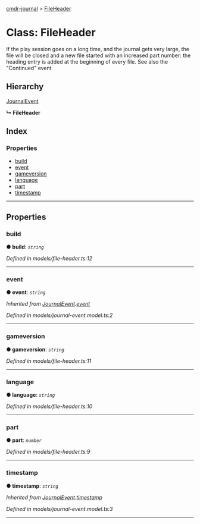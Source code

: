 [cmdr-journal](../README.md) > [FileHeader](../classes/fileheader.md)



# Class: FileHeader


If the play session goes on a long time, and the journal gets very large, the file will be closed and a new file started with an increased part number: the heading entry is added at the beginning of every file. See also the "Continued" event

## Hierarchy


 [JournalEvent](journalevent.md)

**↳ FileHeader**







## Index

### Properties

* [build](fileheader.md#build)
* [event](fileheader.md#event)
* [gameversion](fileheader.md#gameversion)
* [language](fileheader.md#language)
* [part](fileheader.md#part)
* [timestamp](fileheader.md#timestamp)



---
## Properties
<a id="build"></a>

###  build

**●  build**:  *`string`* 

*Defined in models/file-header.ts:12*





___

<a id="event"></a>

###  event

**●  event**:  *`string`* 

*Inherited from [JournalEvent](journalevent.md).[event](journalevent.md#event)*

*Defined in models/journal-event.model.ts:2*





___

<a id="gameversion"></a>

###  gameversion

**●  gameversion**:  *`string`* 

*Defined in models/file-header.ts:11*





___

<a id="language"></a>

###  language

**●  language**:  *`string`* 

*Defined in models/file-header.ts:10*





___

<a id="part"></a>

###  part

**●  part**:  *`number`* 

*Defined in models/file-header.ts:9*





___

<a id="timestamp"></a>

###  timestamp

**●  timestamp**:  *`string`* 

*Inherited from [JournalEvent](journalevent.md).[timestamp](journalevent.md#timestamp)*

*Defined in models/journal-event.model.ts:3*





___



